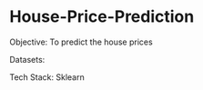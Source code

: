 # House-Price-Prediction


Objective: To predict the house prices 



Datasets:


Tech Stack:
Sklearn

